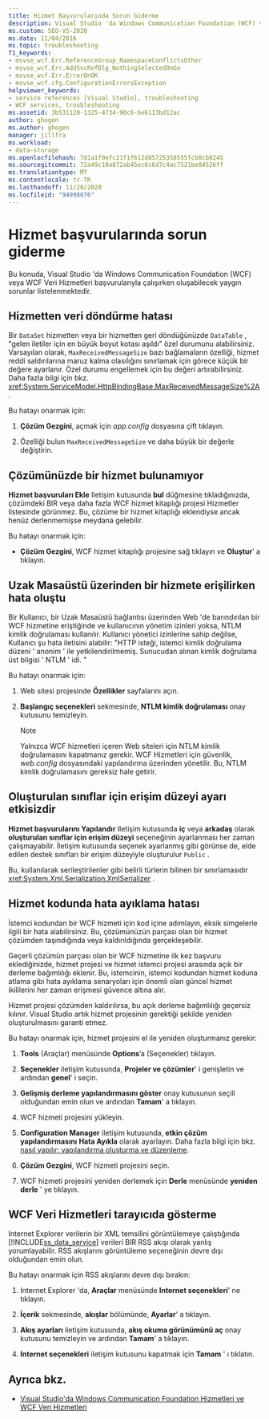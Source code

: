 ```yaml
---
title: Hizmet Başvurularında Sorun Giderme
description: Visual Studio 'da Windows Communication Foundation (WCF) veya WCF Veri Hizmetleri başvurularıyla çalışırken oluşabilecek yaygın sorunları gözden geçirin.
ms.custom: SEO-VS-2020
ms.date: 11/04/2016
ms.topic: troubleshooting
f1_keywords:
- msvse_wcf.Err.ReferenceGroup_NamespaceConflictsOther
- msvse_wcf.Err.AddSvcRefDlg_NothingSelectedOnGo
- msvse_wcf.Err.ErrorOnOK
- msvse_wcf.cfg.ConfigurationErrorsException
helpviewer_keywords:
- service references [Visual Studio], troubleshooting
- WCF services, troubleshooting
ms.assetid: 3b531120-1325-4734-90c6-6e6113bd12ac
author: ghogen
ms.author: ghogen
manager: jillfra
ms.workload:
- data-storage
ms.openlocfilehash: 7d1a1f0efc21f1f612d85725358555fcb0cb8245
ms.sourcegitcommit: 72a49c10a872ab45ec6c6d7c4ac7521be84526ff
ms.translationtype: MT
ms.contentlocale: tr-TR
ms.lasthandoff: 11/20/2020
ms.locfileid: "94998076"
---
```

# <a name="troubleshoot-service-references"></a>Hizmet başvurularında sorun giderme

Bu konuda, Visual Studio 'da Windows Communication Foundation (WCF) veya WCF Veri Hizmetleri başvurularıyla çalışırken oluşabilecek yaygın sorunlar listelenmektedir.

## <a name="error-returning-data-from-a-service"></a>Hizmetten veri döndürme hatası

Bir `DataSet` hizmetten veya bir hizmetten geri döndüğünüzde `DataTable` , "gelen iletiler için en büyük boyut kotası aşıldı" özel durumunu alabilirsiniz. Varsayılan olarak, `MaxReceivedMessageSize` bazı bağlamaların özelliği, hizmet reddi saldırılarına maruz kalma olasılığını sınırlamak için görece küçük bir değere ayarlanır. Özel durumu engellemek için bu değeri artırabilirsiniz. Daha fazla bilgi için bkz. <xref:System.ServiceModel.HttpBindingBase.MaxReceivedMessageSize%2A>.

Bu hatayı onarmak için:

1. **Çözüm Gezgini**, açmak için *app.config* dosyasına çift tıklayın.

2. Özelliği bulun `MaxReceivedMessageSize` ve daha büyük bir değerle değiştirin.

## <a name="cannot-find-a-service-in-my-solution"></a>Çözümünüzde bir hizmet bulunamıyor

**Hizmet başvuruları Ekle** Iletişim kutusunda **bul** düğmesine tıkladığınızda, çözümdeki BIR veya daha fazla WCF hizmet kitaplığı projesi Hizmetler listesinde görünmez. Bu, çözüme bir hizmet kitaplığı eklendiyse ancak henüz derlenmemişse meydana gelebilir.

Bu hatayı onarmak için:

- **Çözüm Gezgini**, WCF hizmet kitaplığı projesine sağ tıklayın ve **Oluştur**' a tıklayın.

## <a name="error-accessing-a-service-over-a-remote-desktop"></a>Uzak Masaüstü üzerinden bir hizmete erişilirken hata oluştu

Bir Kullanıcı, bir Uzak Masaüstü bağlantısı üzerinden Web 'de barındırılan bir WCF hizmetine eriştiğinde ve kullanıcının yönetim izinleri yoksa, NTLM kimlik doğrulaması kullanılır. Kullanıcı yönetici izinlerine sahip değilse, Kullanıcı şu hata iletisini alabilir: "HTTP isteği, istemci kimlik doğrulama düzeni ' anonim ' ile yetkilendirilmemiş. Sunucudan alınan kimlik doğrulama üst bilgisi ' NTLM ' idi. "

Bu hatayı onarmak için:

1. Web sitesi projesinde **Özellikler** sayfalarını açın.

2. **Başlangıç seçenekleri** sekmesinde, **NTLM kimlik doğrulaması** onay kutusunu temizleyin.

    > [!NOTE]
    > Yalnızca WCF hizmetleri içeren Web siteleri için NTLM kimlik doğrulamasını kapatmanız gerekir. WCF Hizmetleri için güvenlik, *web.config* dosyasındaki yapılandırma üzerinden yönetilir. Bu, NTLM kimlik doğrulamasını gereksiz hale getirir.

## <a name="access-level-for-generated-classes-setting-has-no-effect"></a>Oluşturulan sınıflar için erişim düzeyi ayarı etkisizdir

**Hizmet başvurularını Yapılandır** Iletişim kutusunda **iç** veya **arkadaş** olarak **oluşturulan sınıflar için erişim düzeyi** seçeneğinin ayarlanması her zaman çalışmayabilir. İletişim kutusunda seçenek ayarlanmış gibi görünse de, elde edilen destek sınıfları bir erişim düzeyiyle oluşturulur `Public` .

Bu, kullanılarak serileştirilenler gibi belirli türlerin bilinen bir sınırlamasıdır <xref:System.Xml.Serialization.XmlSerializer> .

## <a name="error-debugging-service-code"></a>Hizmet kodunda hata ayıklama hatası

İstemci kodundan bir WCF hizmeti için kod içine adımlayın, eksik simgelerle ilgili bir hata alabilirsiniz. Bu, çözümünüzün parçası olan bir hizmet çözümden taşındığında veya kaldırıldığında gerçekleşebilir.

Geçerli çözümün parçası olan bir WCF hizmetine ilk kez başvuru eklediğinizde, hizmet projesi ve hizmet istemci projesi arasında açık bir derleme bağımlılığı eklenir. Bu, istemcinin, istemci kodundan hizmet koduna atlama gibi hata ayıklama senaryoları için önemli olan güncel hizmet ikililerini her zaman erişmesi güvence altına alır.

Hizmet projesi çözümden kaldırılırsa, bu açık derleme bağımlılığı geçersiz kılınır. Visual Studio artık hizmet projesinin gerektiği şekilde yeniden oluşturulmasını garanti etmez.

Bu hatayı onarmak için, hizmet projesini el ile yeniden oluşturmanız gerekir:

1. **Tools** (Araçlar) menüsünde **Options**’a (Seçenekler) tıklayın.

2. **Seçenekler** iletişim kutusunda, **Projeler ve çözümler**' i genişletin ve ardından **genel**' i seçin.

3. **Gelişmiş derleme yapılandırmasını göster** onay kutusunun seçili olduğundan emin olun ve ardından **Tamam**' a tıklayın.

4. WCF hizmeti projesini yükleyin.

5. **Configuration Manager** iletişim kutusunda, **etkin çözüm yapılandırmasını** **Hata Ayıkla** olarak ayarlayın. Daha fazla bilgi için bkz. [nasıl yapılır: yapılandırma oluşturma ve düzenleme](../ide/how-to-create-and-edit-configurations.md).

6. **Çözüm Gezgini**, WCF hizmeti projesini seçin.

7. WCF hizmeti projesini yeniden derlemek için **Derle** menüsünde **yeniden derle** ' ye tıklayın.

## <a name="wcf-data-services-do-not-display-in-the-browser"></a>WCF Veri Hizmetleri tarayıcıda gösterme

Internet Explorer verilerin bir XML temsilini görüntülemeye çalıştığında [!INCLUDE[ss_data_service](../data-tools/includes/ss_data_service_md.md)] verileri BIR RSS akışı olarak yanlış yorumlayabilir. RSS akışlarını görüntüleme seçeneğinin devre dışı olduğundan emin olun.

Bu hatayı onarmak için RSS akışlarını devre dışı bırakın:

1. Internet Explorer 'da, **Araçlar** menüsünde **Internet seçenekleri**' ne tıklayın.

2. **İçerik** sekmesinde, **akışlar** bölümünde, **Ayarlar**' a tıklayın.

3. **Akış ayarları** iletişim kutusunda, **akış okuma görünümünü aç** onay kutusunu temizleyin ve ardından **Tamam**' a tıklayın.

4. **Internet seçenekleri** iletişim kutusunu kapatmak için **Tamam** ' ı tıklatın.

## <a name="see-also"></a>Ayrıca bkz.

- [Visual Studio'da Windows Communication Foundation Hizmetleri ve WCF Veri Hizmetleri](../data-tools/windows-communication-foundation-services-and-wcf-data-services-in-visual-studio.md)
